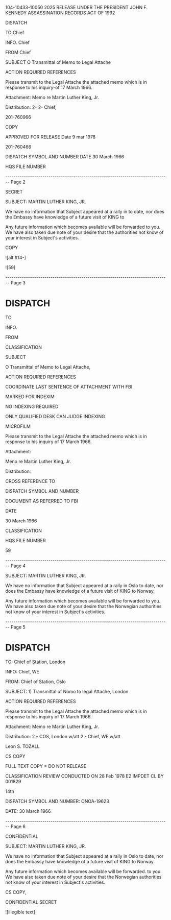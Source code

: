 104-10433-10050
2025 RELEASE UNDER THE PRESIDENT JOHN F. KENNEDY ASSASSINATION RECORDS ACT OF 1992

DISPATCH

TO
Chief

INFO.
Chief

FROM
Chief

SUBJECT
O Transmittal of Memo to Legal Attache

ACTION REQUIRED REFERENCES

Please transmit to the Legal Attache the attached memo which is in response to his inquiry-of 17 March 1966.

Attachment:
Memo re Martin Luther King, Jr.

Distribution:
2-
2- Chief,

201-760966

COPY

APPROVED FOR RELEASE
Date 9 mar 1978

201-760466

DISPATCH SYMBOL AND NUMBER
DATE
30 March 1966

HQS FILE NUMBER


-------------------------------------------------------------------------------- Page 2

SECRET

SUBJECT: MARTIN LUTHER KING, JR.

We have no information that Subject appeared at a rally in to date, nor does the Embassy have knowledge of a future visit of KING to

Any future information which becomes available will be forwarded to you. We have also taken due note of your desire that the authorities not know of your interest in Subject's activities.

COPY

![alt #14-]

![59]


-------------------------------------------------------------------------------- Page 3

# DISPATCH

TO

INFO.

FROM

CLASSIFICATION

SUBJECT

O Transmittal of Memo to Legal Attache,

ACTION REQUIRED REFERENCES

COORDINATE LAST SENTENCE
OF ATTACHMENT WITH FBI

MARKED FOR INDEXIM

NO INDEXING REQUIRED

ONLY QUALIFIED DESK
CAN JUDGE INDEXING

MICROFILM

Please transmit to the Legal Attache the attached memo
which is in response to his inquiry of 17 March 1966.

Attachment:

Meno re Martin Luther King, Jr.

Distribution:


CROSS REFERENCE TO

DISPATCH SYMBOL AND NUMBER

DOCUMENT AS REFERRED TO FBI

DATE

30 March 1966

CLASSIFICATION

HQS FILE NUMBER

59


-------------------------------------------------------------------------------- Page 4

SUBJECT: MARTIN LUTHER KING, JR.

We have no information that Subject appeared at a rally in Oslo to date, nor does the Embassy have knowledge of a future visit of KING to Norway.

Any future information which becomes available will be forwarded to you. We have also taken due note of your desire that the Norwegian authorities not know of your interest in Subject's activities.


-------------------------------------------------------------------------------- Page 5

# DISPATCH

TO: Chief of Station, London

INFO: Chief, WE

FROM: Chief of Station, Oslo

SUBJECT: 1) Transmittal of Nomo to legal Attache, London

ACTION REQUIRED REFERENCES

Please transmit to the Legal Attache the attached memo which is in response to his inquiry of 17 March 1966.

Attachment:
Memo re Martin Luther King, Jr.

Distribution:
2 - COS, London w/att
2 - Chief, WE w/att

Leon S. TOZALL

CS COPY

FULL TEXT COPY = DO NOT RELEASE

CLASSIFICATION REVIEW
CONDUCTED ON 28 Feb 1978
E2 IMPDET CL BY 001829

14th

DISPATCH SYMBOL AND NUMBER: ONOA-19623

DATE: 30 March 1966


-------------------------------------------------------------------------------- Page 6

CONFIDENTIAL

SUBJECT: MARTIN LUTHER KING, JR.

We have no information that Subject appeared at a rally in Oslo to date, nor does the Embassy have knowledge of a future visit of KING to Norway.

Any future information which becomes available will be forwarded. to you. We have also taken due note of your desire that the Norwegian authorities not know of your interest in Subject's activities.

CS COPY,

CONFIDENTIAL
SECRET

![illegible text]

